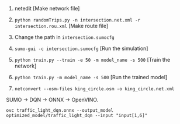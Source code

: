 1. netedit [Make network file]
2. `python randomTrips.py -n intersection.net.xml -r intersection.rou.xml` [Make route file]
3. Change the path in `intersection.sumocfg`
4. `sumo-gui -c intersection.sumocfg` [Run the simulation]
5. `python train.py --train -e 50 -m model_name -s 500` [Train the network]
6. `python train.py -m model_name -s 500` [Run the trained model]

7. `netconvert --osm-files king_circle.osm -o king_circle.net.xml`


SUMO → DQN → ONNX → OpenVINO.

`ovc traffic_light_dqn.onnx --output_model optimized_model/traffic_light_dqn --input "input[1,6]"`